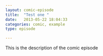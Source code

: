```yaml
---
layout: comic-episode
title:  "Test one "
date:   2013-05-22 18:04:33
categories: comic, example
type: episode

---
```


This is the description of the comic episode